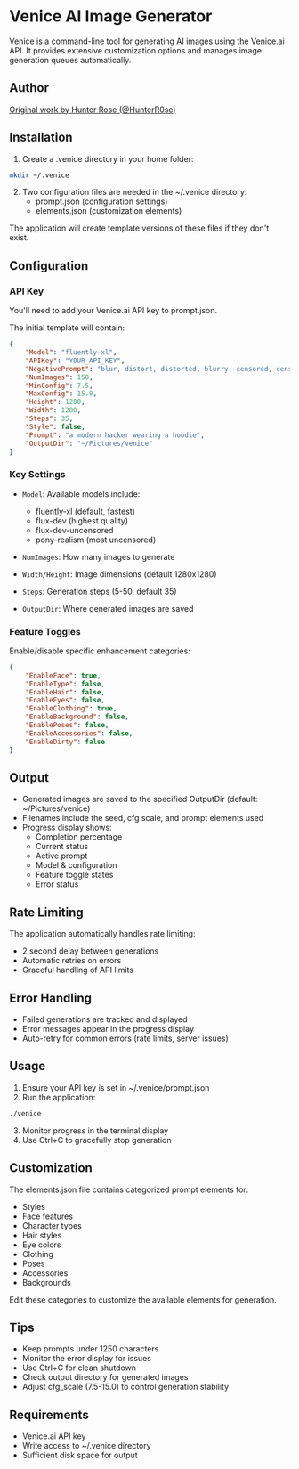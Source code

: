 # Venice AI Image Generator

Venice is a command-line tool for generating AI images using the Venice.ai API. It provides extensive customization options and manages image generation queues automatically.

## Author

[Original work by Hunter Rose (@HunterR0se)](https://twitter.com/HunterR0se)

## Installation

1. Create a .venice directory in your home folder:

```bash
mkdir ~/.venice
```

2. Two configuration files are needed in the ~/.venice directory:
    - prompt.json (configuration settings)
    - elements.json (customization elements)

The application will create template versions of these files if they don't exist.

## Configuration

### API Key

You'll need to add your Venice.ai API key to prompt.json.

The initial template will contain:

```json
{
    "Model": "fluently-xl",
    "APIKey": "YOUR_API_KEY",
    "NegativePrompt": "blur, distort, distorted, blurry, censored, censor, pixelated",
    "NumImages": 150,
    "MinConfig": 7.5,
    "MaxConfig": 15.0,
    "Height": 1280,
    "Width": 1280,
    "Steps": 35,
    "Style": false,
    "Prompt": "a modern hacker wearing a hoodie",
    "OutputDir": "~/Pictures/venice"
}
```

### Key Settings

- `Model`: Available models include:

    - fluently-xl (default, fastest)
    - flux-dev (highest quality)
    - flux-dev-uncensored
    - pony-realism (most uncensored)

- `NumImages`: How many images to generate
- `Width/Height`: Image dimensions (default 1280x1280)
- `Steps`: Generation steps (5-50, default 35)
- `OutputDir`: Where generated images are saved

### Feature Toggles

Enable/disable specific enhancement categories:

```json
{
    "EnableFace": true,
    "EnableType": false,
    "EnableHair": false,
    "EnableEyes": false,
    "EnableClothing": true,
    "EnableBackground": false,
    "EnablePoses": false,
    "EnableAccessories": false,
    "EnableDirty": false
}
```

## Output

- Generated images are saved to the specified OutputDir (default: ~/Pictures/venice)
- Filenames include the seed, cfg scale, and prompt elements used
- Progress display shows:
    - Completion percentage
    - Current status
    - Active prompt
    - Model & configuration
    - Feature toggle states
    - Error status

## Rate Limiting

The application automatically handles rate limiting:

- 2 second delay between generations
- Automatic retries on errors
- Graceful handling of API limits

## Error Handling

- Failed generations are tracked and displayed
- Error messages appear in the progress display
- Auto-retry for common errors (rate limits, server issues)

## Usage

1. Ensure your API key is set in ~/.venice/prompt.json
2. Run the application:

```bash
./venice
```

3. Monitor progress in the terminal display
4. Use Ctrl+C to gracefully stop generation

## Customization

The elements.json file contains categorized prompt elements for:

- Styles
- Face features
- Character types
- Hair styles
- Eye colors
- Clothing
- Poses
- Accessories
- Backgrounds

Edit these categories to customize the available elements for generation.

## Tips

- Keep prompts under 1250 characters
- Monitor the error display for issues
- Use Ctrl+C for clean shutdown
- Check output directory for generated images
- Adjust cfg_scale (7.5-15.0) to control generation stability

## Requirements

- Venice.ai API key
- Write access to ~/.venice directory
- Sufficient disk space for output

```

```
